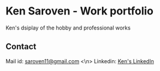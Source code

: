 # Ken Saroven - Work portfolio

Ken's dsiplay of the hobby and professional works 

## Contact

Mail id: [saroven11@gmail.com](mailto:saroven11@gmail.com) <\n>
Linkedin: [Ken's LinkedIn](https://www.linkedin.com/in/ken-saroven/)
